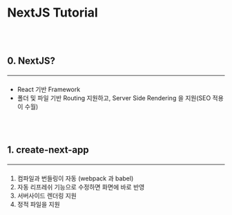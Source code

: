 # NextJS Tutorial

<br><br>

## 0. NextJS?<hr>
- React 기반 Framework
- 폴더 및 파일 기반 Routing 지원하고, Server Side Rendering 을 지원(SEO 적용이 수월)

<br><br>

## 1. create-next-app<hr>

1. 컴파일과 번들링이 자동 (webpack 과 babel)
2. 자동 리프레쉬 기능으로 수정하면 화면에 바로 반영
3. 서버사이드 렌더링 지원
4. 정적 파일을 지원
